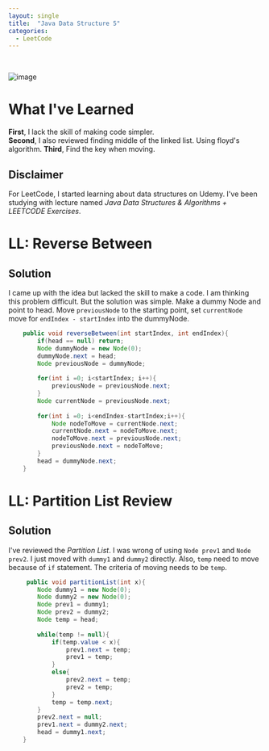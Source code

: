 ```yaml
---
layout: single
title:  "Java Data Structure 5"
categories:
  - LeetCode
---
```

<br>

![image](https://github.com/DutchVandaline/DutchVandaline.github.io/assets/142364450/b75c9826-3f3f-44ba-9d85-dc8eb7d3aba1)

# What I've Learned
**First**, I lack the skill of making code simpler. <br>
**Second**, I also reviewed finding middle of the linked list. Using floyd's algorithm.
**Third**, Find the key when moving.

## Disclaimer
 For LeetCode, I started learning about data structures on Udemy. I've been studying with lecture named *Java Data Structures & Algorithms + LEETCODE Exercises*. 

# LL: Reverse Between

## Solution

 I came up with the idea but lacked the skill to make a code. I am thinking this problem difficult. But the solution was simple. Make a dummy Node and point to head. Move `previousNode` to the starting point, set `currentNode`
 move for `endIndex - startIndex` into the dummyNode. 

```java
    public void reverseBetween(int startIndex, int endIndex){
        if(head == null) return;
        Node dummyNode = new Node(0);
        dummyNode.next = head;
        Node previousNode = dummyNode;
        
        for(int i =0; i<startIndex; i++){
            previousNode = previousNode.next;
        }
        Node currentNode = previousNode.next;
        
        for(int i =0; i<endIndex-startIndex;i++){
            Node nodeToMove = currentNode.next;
            currentNode.next = nodeToMove.next;
            nodeToMove.next = previousNode.next;
            previousNode.next = nodeToMove;
        }
        head = dummyNode.next;
    }
```

# LL: Partition List Review

## Solution

 I've reviewed the *Partition List*. I was wrong of using `Node prev1` and `Node prev2`. I just moved with `dummy1` and `dummy2` directly. Also, `temp` need to move because of `if` statement. The criteria of moving needs to be `temp`. 

```java
     public void partitionList(int x){
        Node dummy1 = new Node(0);
        Node dummy2 = new Node(0);
        Node prev1 = dummy1;
        Node prev2 = dummy2;
        Node temp = head;
        
        while(temp != null){
            if(temp.value < x){
                prev1.next = temp;
                prev1 = temp;
            }
            else{
                prev2.next = temp;
                prev2 = temp;
            }
            temp = temp.next;
        }
        prev2.next = null;
        prev1.next = dummy2.next;
        head = dummy1.next;
    }
```
